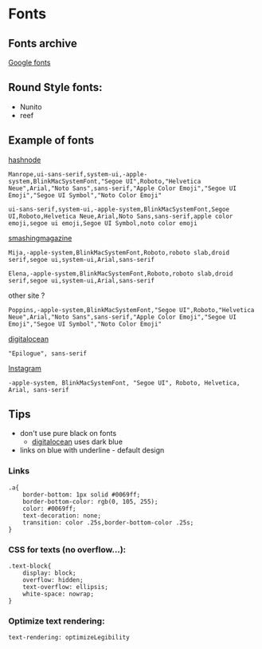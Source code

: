 
# Fonts

## Fonts archive

[Google fonts](https://fonts.google.com/)

## Round Style fonts:

- Nunito
- reef

## Example of fonts

[hashnode](https://hashnode.com/)

	Manrope,ui-sans-serif,system-ui,-apple-system,BlinkMacSystemFont,"Segoe UI",Roboto,"Helvetica Neue",Arial,"Noto Sans",sans-serif,"Apple Color Emoji","Segoe UI Emoji","Segoe UI Symbol","Noto Color Emoji"

	ui-sans-serif,system-ui,-apple-system,BlinkMacSystemFont,Segoe UI,Roboto,Helvetica Neue,Arial,Noto Sans,sans-serif,apple color emoji,segoe ui emoji,Segoe UI Symbol,noto color emoji


[smashingmagazine](https://www.smashingmagazine.com/2019/10/speed-up-your-website-webp/)

	Mija,-apple-system,BlinkMacSystemFont,Roboto,roboto slab,droid serif,segoe ui,system-ui,Arial,sans-serif

	Elena,-apple-system,BlinkMacSystemFont,Roboto,roboto slab,droid serif,segoe ui,system-ui,Arial,sans-serif
	
other site ?

	Poppins,-apple-system,BlinkMacSystemFont,"Segoe UI",Roboto,"Helvetica Neue",Arial,"Noto Sans",sans-serif,"Apple Color Emoji","Segoe UI Emoji","Segoe UI Symbol","Noto Color Emoji"

[digitalocean](https://www.digitalocean.com/community/tutorials/how-to-create-and-serve-webp-images-to-speed-up-your-website-pt)

    "Epilogue", sans-serif

[Instagram](https://www.instagram.com)

	-apple-system, BlinkMacSystemFont, "Segoe UI", Roboto, Helvetica, Arial, sans-serif

## Tips
- don't use pure black on fonts
  - [digitalocean](digitalocean.com) uses dark blue
- links on blue with underline - default design

### Links

```
.a{
    border-bottom: 1px solid #0069ff;
    border-bottom-color: rgb(0, 105, 255);
    color: #0069ff;
    text-decoration: none;
    transition: color .25s,border-bottom-color .25s;
}
```

### CSS for texts (no overflow...):

```
.text-block{
	display: block;
	overflow: hidden;
	text-overflow: ellipsis;
	white-space: nowrap;
}
```
### Optimize text rendering:

```
text-rendering: optimizeLegibility
```